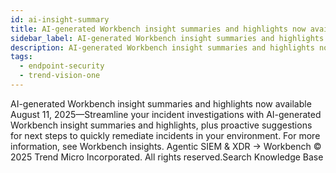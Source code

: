 ```yaml
---
id: ai-insight-summary
title: AI-generated Workbench insight summaries and highlights now available
sidebar_label: AI-generated Workbench insight summaries and highlights now available
description: AI-generated Workbench insight summaries and highlights now available
tags:
  - endpoint-security
  - trend-vision-one
---
```


 AI-generated Workbench insight summaries and highlights now available August 11, 2025—Streamline your incident investigations with AI-generated Workbench insight summaries and highlights, plus proactive suggestions for next steps to quickly remediate incidents in your environment. For more information, see Workbench insights. Agentic SIEM & XDR → Workbench © 2025 Trend Micro Incorporated. All rights reserved.Search Knowledge Base